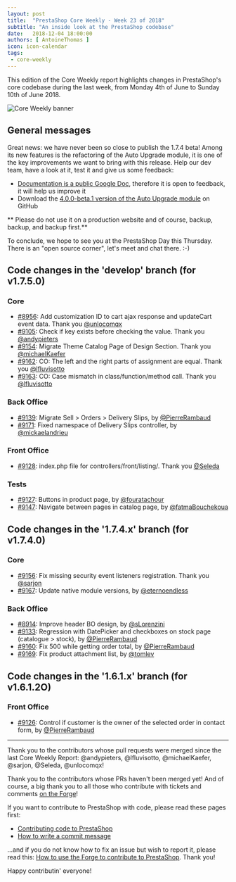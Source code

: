 ```yaml
---
layout: post
title:  "PrestaShop Core Weekly - Week 23 of 2018"
subtitle: "An inside look at the PrestaShop codebase"
date:   2018-12-04 18:00:00
authors: [ AntoineThomas ]
icon: icon-calendar
tags:
 - core-weekly
---
```


This edition of the Core Weekly report highlights changes in PrestaShop's core codebase during the last week, from Monday 4th of June to Sunday 10th of June 2018.

![Core Weekly banner](/assets/images/2017/04/core_weekly_banner.jpg)


## General messages

Great news: we have never been so close to publish the 1.7.4 beta! Among its new features is the refactoring of the Auto Upgrade module, it is one of the key improvements we want to bring with this release. Help our dev team, have a look at it, test it and give us some feedback:

* [Documentation is a public Google Doc](https://docs.google.com/document/d/10bntisRK5V_v-1nrR5_GY1r6nnz_tPZPC2u5MfjUVIE/edit?usp=sharing), therefore it is open to feedback, it will help us improve it
* Download the [4.0.0-beta.1 version of the Auto Upgrade module](https://github.com/PrestaShop/autoupgrade/releases/tag/v4.0.0-beta.1) on GitHub 

** Please do not use it on a production website and of course, backup, backup, and backup first.**

To conclude, we hope to see you at the PrestaShop Day this Thursday. There is an "open source corner", let's meet and chat there. :-)



## Code changes in the 'develop' branch (for v1.7.5.0)

### Core

* [#8956](https://github.com/PrestaShop/PrestaShop/pull/8956): Add customization ID to cart ajax response and updateCart event data. Thank you [@unlocomqx](https://github.com/unlocomqx)
* [#9105](https://github.com/PrestaShop/PrestaShop/pull/9105): Check if key exists before checking the value. Thank you [@andypieters](https://github.com/andypieters)
* [#9154](https://github.com/PrestaShop/PrestaShop/pull/9154): Migrate Theme Catalog Page of Design Section. Thank you [@michaelKaefer](https://github.com/michaelKaefer)
* [#9162](https://github.com/PrestaShop/PrestaShop/pull/9162): CO: The left and the right parts of assignment are equal. Thank you [@lfluvisotto](https://github.com/lfluvisotto)
* [#9163](https://github.com/PrestaShop/PrestaShop/pull/9163): CO: Case mismatch in class/function/method call. Thank you [@lfluvisotto](https://github.com/lfluvisotto)


### Back Office

* [#9139](https://github.com/PrestaShop/PrestaShop/pull/9139): Migrate Sell > Orders > Delivery Slips, by [@PierreRambaud](https://github.com/PierreRambaud)
* [#9171](https://github.com/PrestaShop/PrestaShop/pull/9171): Fixed namespace of Delivery Slips controller, by [@mickaelandrieu](https://github.com/mickaelandrieu)


### Front Office

* [#9128](https://github.com/PrestaShop/PrestaShop/pull/9128): index.php file for controllers/front/listing/. Thank you [@Seleda](https://github.com/Seleda)


### Tests

* [#9127](https://github.com/PrestaShop/PrestaShop/pull/9127): Buttons in product page, by [@fouratachour](https://github.com/fouratachour)
* [#9147](https://github.com/PrestaShop/PrestaShop/pull/9147): Navigate between pages in catalog page, by [@fatmaBouchekoua](https://github.com/fatmaBouchekoua)



## Code changes in the '1.7.4.x' branch (for v1.7.4.0)

### Core

* [#9156](https://github.com/PrestaShop/PrestaShop/pull/9156): Fix missing security event listeners registration. Thank you [@sarjon](https://github.com/sarjon)
* [#9167](https://github.com/PrestaShop/PrestaShop/pull/9167): Update native module versions, by [@eternoendless](https://github.com/eternoendless)


### Back Office

* [#8914](https://github.com/PrestaShop/PrestaShop/pull/8914): Improve header BO design, by [@sLorenzini](https://github.com/sLorenzini)
* [#9133](https://github.com/PrestaShop/PrestaShop/pull/9133): Regression with DatePicker and checkboxes on stock page (catalogue > stock), by [@PierreRambaud](https://github.com/PierreRambaud)
* [#9160](https://github.com/PrestaShop/PrestaShop/pull/9160): Fix 500 while getting order total, by [@PierreRambaud](https://github.com/PierreRambaud)
* [#9169](https://github.com/PrestaShop/PrestaShop/pull/9169): Fix product attachment list, by [@tomlev](https://github.com/tomlev)


## Code changes in the '1.6.1.x' branch (for v1.6.1.2O)

### Front Office

* [#9126](https://github.com/PrestaShop/PrestaShop/pull/9126): Control if customer is the owner of the selected order in contact form, by [@PierreRambaud](https://github.com/PierreRambaud)


<hr />

Thank you to the contributors whose pull requests were merged since the last Core Weekly Report: @andypieters, @lfluvisotto, @michaelKaefer, @sarjon, @Seleda, @unlocomqx!

Thank you to the contributors whose PRs haven't been merged yet! And of course, a big thank you to all those who contribute with tickets and comments [on the Forge](http://forge.prestashop.com/)!

If you want to contribute to PrestaShop with code, please read these pages first:

 * [Contributing code to PrestaShop](http://doc.prestashop.com/display/PS16/Contributing+code+to+PrestaShop)
 * [How to write a commit message](http://doc.prestashop.com/display/PS16/How+to+write+a+commit+message)

...and if you do not know how to fix an issue but wish to report it, please read this: [How to use the Forge to contribute to PrestaShop](http://doc.prestashop.com/display/PS16/How+to+use+the+Forge+to+contribute+to+PrestaShop). Thank you!

Happy contributin' everyone!
